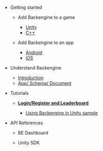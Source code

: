 - Getting started

  - Add Backengine to a game

    - [Unity](AddToUnity.md)
    - [C++](AddToC.md)
    
  - Add Backengine to an app

    - [Android](AddToAndroid.md)
    - [iOS](AddToiOS.md)

- Understand Backengine

  - [Introduction](Introduction.md)
  - [App/ Schema/ Document](ProjectSchemaDocument.md)

- Tutorials

  - <b>[Login/Register and Leaderboard](ASimpleLeaderboard.md)</b>

    - [Using Backengine in Unity sample](UnityDemo.md)

- API References

  - BE Dashboard

  - Unity SDK

 